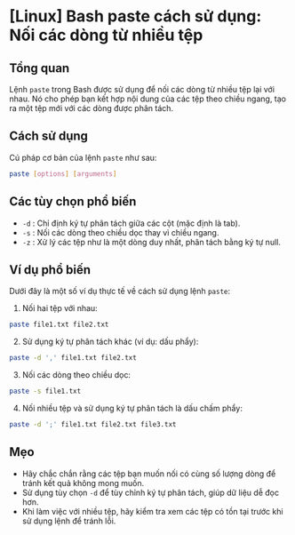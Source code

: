 # [Linux] Bash paste cách sử dụng: Nối các dòng từ nhiều tệp

## Tổng quan
Lệnh `paste` trong Bash được sử dụng để nối các dòng từ nhiều tệp lại với nhau. Nó cho phép bạn kết hợp nội dung của các tệp theo chiều ngang, tạo ra một tệp mới với các dòng được phân tách.

## Cách sử dụng
Cú pháp cơ bản của lệnh `paste` như sau:
```bash
paste [options] [arguments]
```

## Các tùy chọn phổ biến
- `-d` : Chỉ định ký tự phân tách giữa các cột (mặc định là tab).
- `-s` : Nối các dòng theo chiều dọc thay vì chiều ngang.
- `-z` : Xử lý các tệp như là một dòng duy nhất, phân tách bằng ký tự null.

## Ví dụ phổ biến
Dưới đây là một số ví dụ thực tế về cách sử dụng lệnh `paste`:

1. Nối hai tệp với nhau:
```bash
paste file1.txt file2.txt
```

2. Sử dụng ký tự phân tách khác (ví dụ: dấu phẩy):
```bash
paste -d ',' file1.txt file2.txt
```

3. Nối các dòng theo chiều dọc:
```bash
paste -s file1.txt
```

4. Nối nhiều tệp và sử dụng ký tự phân tách là dấu chấm phẩy:
```bash
paste -d ';' file1.txt file2.txt file3.txt
```

## Mẹo
- Hãy chắc chắn rằng các tệp bạn muốn nối có cùng số lượng dòng để tránh kết quả không mong muốn.
- Sử dụng tùy chọn `-d` để tùy chỉnh ký tự phân tách, giúp dữ liệu dễ đọc hơn.
- Khi làm việc với nhiều tệp, hãy kiểm tra xem các tệp có tồn tại trước khi sử dụng lệnh để tránh lỗi.